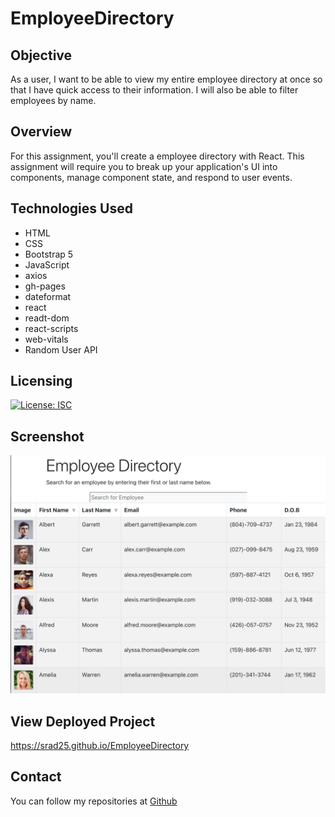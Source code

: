 # EmployeeDirectory

## Objective
As a user, I want to be able to view my entire employee directory at once so that I have quick access to their information. I will also be able to filter employees by name.

## Overview

For this assignment, you'll create a employee directory with React. This assignment will require you to break up your application's UI into components, manage component state, and respond to user events.

## Technologies Used
* HTML
* CSS
* Bootstrap 5
* JavaScript
* axios
* gh-pages
* dateformat
* react
* readt-dom
* react-scripts
* web-vitals
* Random User API

## Licensing

[![License: ISC](https://img.shields.io/badge/License-ISC-blue.svg)](https://opensource.org/licenses/ISC)



## Screenshot
![homepage](./public/emp1.png)

## View Deployed Project
https://srad25.github.io/EmployeeDirectory


## Contact

You can follow my repositories at [Github](https://www.github.com/srad25)